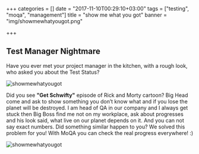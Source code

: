 +++
categories = []
date = "2017-11-10T00:29:10+03:00"
tags = ["testing", "moqa", "management"]
title = "show me what you got"
banner = "img/showmewhatyougot.png"

+++

## Test Manager Nightmare
Have you ever met your project manager in the kitchen, with a rough look, who asked you about the Test Status?
 
![showmewhatyougot](/img/showmewhatyougot.png)


Did you see **"Get Schwifty"** episode of Rick and Morty cartoon? Big Head come and ask to show something you don’t know what and if you lose the planet will be destroyed. I am head of QA in our company and I always get stuck then Big Boss find me not on my workplace, ask about progresses and his look said, what live on our planet depends on it. And you can not say exact numbers. Did something similar happen to you?
We solved this problem for you! With MoQA you can check the real progress everywhere! :)

![showmewhatyougot](/img/goodjob.gif)

